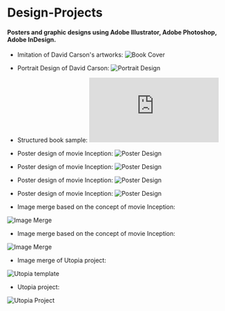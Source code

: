 # Design-Projects
#### Posters and graphic designs using Adobe Illustrator, Adobe Photoshop, Adobe InDesign.


* Imitation of David Carson's artworks: 
![Book Cover](https://github.com/hungling0817/Design-Projects/blob/640ad7b9ef96c93abab6f54c7849801328300170/book%20cover.jpg "Book Cover")

* Portrait Design of David Carson: 
![Portrait Design](https://github.com/hungling0817/Design-Projects/blob/b311e80375bbcf41086253b47d249b87550c17d4/protrait.jpg "Portrait Design")

* Structured book sample: 
![Book Sample](https://github.com/hungling0817/Design-Projects/blob/83d3ece4ecf253783c539cbbc720ea5f25ed57a3/book%20project.pdf "Book Sample")



* Poster design of movie Inception: 
![Poster Design](https://github.com/hungling0817/Design-Projects/blob/22b7f0aca4483511fdfc9ae3a6af28b1ef350ac3/movie%20poster%201.jpg "Poster Design")

* Poster design of movie Inception: 
![Poster Design](https://github.com/hungling0817/Design-Projects/blob/22b7f0aca4483511fdfc9ae3a6af28b1ef350ac3/movie%20poster%202.jpg "Poster Design")

* Poster design of movie Inception: 
![Poster Design](https://github.com/hungling0817/Design-Projects/blob/22b7f0aca4483511fdfc9ae3a6af28b1ef350ac3/movie%20poster%203.jpg "Poster Design")

* Poster design of movie Inception: 
![Poster Design](https://github.com/hungling0817/Design-Projects/blob/22b7f0aca4483511fdfc9ae3a6af28b1ef350ac3/movie%20poster%204.jpg "Poster Design")




* Image merge based on the concept of movie Inception:


![Image Merge](https://github.com/hungling0817/Design-Projects/blob/22b7f0aca4483511fdfc9ae3a6af28b1ef350ac3/inception.jpg "Image Merge")




* Image merge based on the concept of movie Inception: 


![Image Merge](https://github.com/hungling0817/Design-Projects/blob/22b7f0aca4483511fdfc9ae3a6af28b1ef350ac3/image%20merge.jpg "Image Merge")




* Image merge of Utopia project: 



![Utopia template](https://github.com/hungling0817/Design-Projects/blob/22b7f0aca4483511fdfc9ae3a6af28b1ef350ac3/global%20template.jpg "Utopia template")




* Utopia project:


  
![Utopia Project](https://github.com/hungling0817/Design-Projects/blob/22b7f0aca4483511fdfc9ae3a6af28b1ef350ac3/globe%20project.JPG "Utopia Project")




